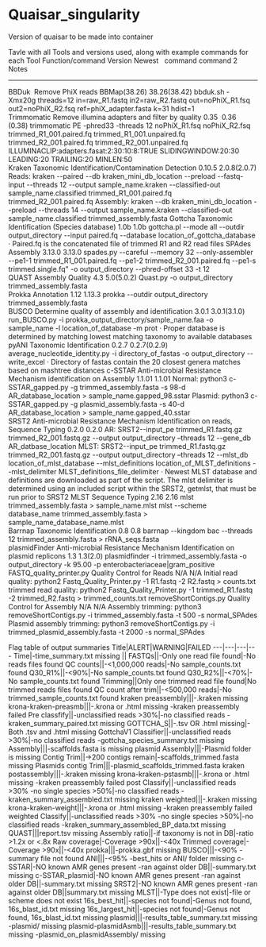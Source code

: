 # Quaisar_singularity

Version of quaisar to be made into container

Tavle with all Tools and versions used, along with example commands for each
Tool	Function/command	Version	Newest  	command	command 2	Notes
---	---	---	---	---	---	---
BBDuk 	Remove PhiX reads	BBMap(38.26)	38.26(38.42)	bbduk.sh - Xmx20g threads=12 in=raw_R1.fastq in2=raw_R2.fastq out=noPhiX_R1.fsq out2=noPhiX_R2.fsq ref=phiX_adapter.fasta k=31 hdist=1		
Trimmomatic	Remove illumina adapters and filter by quality	0.35 	0.36 (0.38)	trimmomatic PE -phred33 -threads 12 noPhiX_R1.fsq noPhiX_R2.fsq trimmed_R1_001.paired.fq trimmed_R1_001.unpaired.fq trimmed_R2_001.paired.fq trimmed_R2_001.unpaired.fq ILLUMINACLIP:adapters.fasat:2:30:10:8:TRUE SLIDINGWINDOW:20:30 LEADING:20 TRAILING:20 MINLEN:50		
Kraken	Taxonomic Identification/Contamination Detection	0.10.5	2.0.8(2.0.7)	Reads: kraken --paired --db kraken_mini_db_location --preload --fastq-input --threads 12 --output sample_name.kraken --classified-out sample_name.classified  trimmed_R1_001.paired.fq trimmed_R2_001.paired.fq	Assembly: kraken --db kraken_mini_db_location --preload --threads 14 --output sample_name.kraken --classified-out sample_name.classified trimmed_assembly.fasta	
Gottcha	Taxonomic Identification (Species database)	1.0b	1.0b	gottcha.pl --mode all --outdir output_directory --input paired.fq --database location_of_gottcha_database		· Paired.fq is the concatenated file of trimmed R1 and R2 read files
SPAdes	Assembly	3.13.0	3.13.0	spades.py --careful --memory 32 --only-assembler --pe1-1 trimmed_R1_001.paired.fq --pe1-2 trimmed_R2_001.paired.fq --pe1-s trimmed.single.fq" -o output_directory --phred-offset 33 -t 12		
QUAST	Assembly Quality	4.3	5.0(5.0.2)	Quast.py -o output_directory trimmed_assembly.fasta		
Prokka	Annotation	1.12	1.13.3	prokka --outdir output_directory trimmed_assembly.fasta		
BUSCO	Determine quality of assembly and identification	3.0.1	3.0.1(3.1.0)	run_BUSCO.py -i prokka_output_directory/sample_name.faa -o sample_name -l location_of_database -m prot		· Proper database is determined by matching lowest matching taxonomy to available databases
pyANI	Taxonomic Identification	0.2.7	0.2.7(0.2.9)	average_nucleotide_identity.py -i directory_of_fastas -o output_directory --write_excel		· Directory of fastas contain the 20 closest genera matches based on mashtree distances
c-SSTAR	Anti-microbial Resistance Mechanism identification on Assembly	1.1.01	1.1.01	Normal: python3 c-SSTAR_gapped.py -g trimmed_assembly.fasta -s 98-d  AR_database_location > sample_name.gapped_98.sstar	Plasmid: python3 c-SSTAR_gapped.py -g plasmid_assembly.fasta -s 40-d  AR_database_location > sample_name.gapped_40.sstar	
SRST2	Anti-microbial Resistance Mechanism Identification on reads, Sequence Typing	0.2.0	0.2.0	AR: SRST2--input_pe trimmed_R1.fastq.gz trimmed_R2_001.fastq.gz --output output_directory –threads 12 --gene_db AR_datbase_location	MLST: SRST2--input_pe trimmed_R1.fastq.gz trimmed_R2_001.fastq.gz --output output_directory –threads 12 --mlst_db location_of_mlst_database --mlst_definitions location_of_MLST_definitions --mlst_delimiter MLST_definitions_file_delimiter	· Newest MLST database and definitions are downloaded as part of the script. The mlst delimiter is determined  using an included script within the SRST2, getmlst,  that must be run prior to SRST2
MLST	Sequence Typing	2.16	2.16	mlst trimmed_assembly.fasta > sample_name.mlst	mlst --scheme  database_name trimmed_assembly.fasta > sample_name_database_name.mlst	
Barrnap	Taxonomic Identification	0.8	0.8	barrnap --kingdom bac --threads 12  trimmed_assembly.fasta > rRNA_seqs.fasta		
plasmidFinder	Anti-microbial Resistance Mechanism Identification on plasmid replicons	1.3	1.3(2.0)	plasmidfinder -i trimmed_assembly.fasta -o output_directory -k 95.00 -p enterobacteriaceae|gram_positive		
FASTQ_quality_printer.py	Quality Control for Reads	N/A	N/A	Initial read quality: python2 Fastq_Quality_Printer.py -1 R1.fastq -2 R2.fastq > counts.txt	trimmed read quality: python2 Fastq_Quality_Printer.py -1 trimmed_R1.fastq -2 trimmed_R2.fastq > trimmed_counts.txt	
removeShortContigs.py	Quality Control for Assembly	N/A	N/A	Assembly trimming: python3 removeShortContigs.py -i trimmed_assembly.fasta -t 500 -s normal_SPAdes	Plasmid assembly trimming: python3 removeShortContigs.py -i trimmed_plasmid_assembly.fasta -t 2000 -s normal_SPAdes	


Flag table of output summaries
Title|ALERT|WARNING|FAILED
---|---|---|---
Time|-time_summary.txt missing ||
FASTQs||-Only one read file found|-No reads files found
QC counts||-<1,000,000 reads|-No sample_counts.txt found
Q30_R1%||-<90%|-No sample_counts.txt found
Q30_R2%||-<70%|-No sample_counts.txt found
Trimming||Only one trimmed read file found|No trimmed reads files found
QC count after trim||-<500,000 reads|-No trimmed_sample_counts.txt found
kraken preassembly|||-.kraken missing
krona-kraken-preasmb|||-.krona or .html missing                                                        -kraken preassembly failed
Pre classfify||-unclassified reads >30%|-no classified reads                                               -kraken_summary_paired.txt missing
GOTTCHA_S||-.tsv OR .html missing|-Both .tsv and .html missing
GottchaV1 Classifier||-unclassified reads >30%|-no classified reads                                              -gottcha_species_summary.txt missing
Assembly|||-scaffolds.fasta is missing
plasmid Assembly|||-Plasmid folder is missing
Contig Trim||->200 contigs remain|-scaffolds_trimmed.fasta missing
Plasmids contig Trim|||-plasmid_scaffolds_trimmed.fasta
kraken postassembly|||-.kraken missing
krona-kraken-pstasmb|||-.krona or .html missing                                                                      -kraken preassembly failed
post Classify||-unclassified reads >30%                     -no single species >50%|-no classified reads                                                                   -kraken_summary_assembled.txt missing
kraken weighted|||-.kraken missing
krona-kraken-weight|||-.krona or .html missing                                                         -kraken preassembly failed
weighted Classify||-unclassified reads >30%                    -no single species >50%|-no classified reads                                                                                        -kraken_summary_assembled_BP_data.txt missing
QUAST|||report.tsv missing
Assembly ratio||-if taxonomy is not in DB|-ratio >1.2x or <.8x
Raw coverage|-Coverage >90x||-<40x
Trimmed coverage|-Coverage >90x||-<40x
prokka|||-prokka.gbf missing
BUSCO|||-<90%                                                                                            -summary file not found
ANI|||-<95%                                                                                         -best_hits or ANI/ folder missing
c-SSTAR|-NO known AMR genes present                        -ran against older DB||-summary.txt missing
c-SSTAR_plasmid|-NO known AMR genes present                        -ran against older DB||-summary.txt missing
SRST2|-NO known AMR genes present                       -ran against older DB||summary.txt missing
MLST||-Type does not exist|-file or scheme does not exist
16s_best_hit||-species not found|-Genus not found, 16s_blast_id.txt missing
16s_largest_hit||-species not found|-Genus not found, 16s_blast_id.txt missing
plasmid|||-results_table_summary.txt missing                                              -plasmid/ missing
plasmid-plasmidAsmb|||-results_table_summary.txt missing                                    -plasmid_on_plasmidAssembly/ missing


